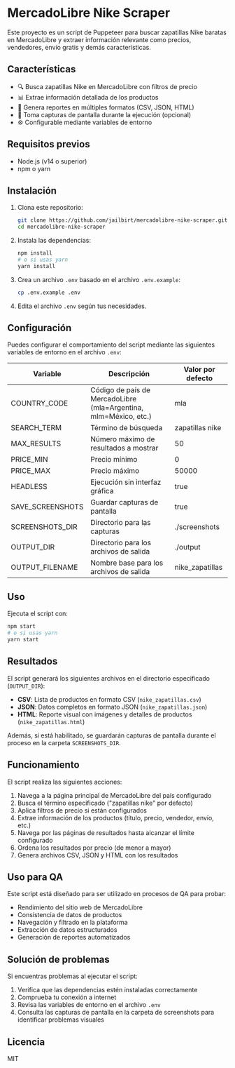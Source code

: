 # MercadoLibre Nike Scraper

Este proyecto es un script de Puppeteer para buscar zapatillas Nike baratas en MercadoLibre y extraer información relevante como precios, vendedores, envío gratis y demás características.

## Características

- 🔍 Busca zapatillas Nike en MercadoLibre con filtros de precio
- 📊 Extrae información detallada de los productos
- 📝 Genera reportes en múltiples formatos (CSV, JSON, HTML)
- 📸 Toma capturas de pantalla durante la ejecución (opcional)
- ⚙️ Configurable mediante variables de entorno

## Requisitos previos

- Node.js (v14 o superior)
- npm o yarn

## Instalación

1. Clona este repositorio:
   ```bash
   git clone https://github.com/jailbirt/mercadolibre-nike-scraper.git
   cd mercadolibre-nike-scraper
   ```

2. Instala las dependencias:
   ```bash
   npm install
   # o si usas yarn
   yarn install
   ```

3. Crea un archivo `.env` basado en el archivo `.env.example`:
   ```bash
   cp .env.example .env
   ```

4. Edita el archivo `.env` según tus necesidades.

## Configuración

Puedes configurar el comportamiento del script mediante las siguientes variables de entorno en el archivo `.env`:

| Variable | Descripción | Valor por defecto |
|----------|-------------|-------------------|
| COUNTRY_CODE | Código de país de MercadoLibre (mla=Argentina, mlm=México, etc.) | mla |
| SEARCH_TERM | Término de búsqueda | zapatillas nike |
| MAX_RESULTS | Número máximo de resultados a mostrar | 50 |
| PRICE_MIN | Precio mínimo | 0 |
| PRICE_MAX | Precio máximo | 50000 |
| HEADLESS | Ejecución sin interfaz gráfica | true |
| SAVE_SCREENSHOTS | Guardar capturas de pantalla | true |
| SCREENSHOTS_DIR | Directorio para las capturas | ./screenshots |
| OUTPUT_DIR | Directorio para los archivos de salida | ./output |
| OUTPUT_FILENAME | Nombre base para los archivos de salida | nike_zapatillas |

## Uso

Ejecuta el script con:

```bash
npm start
# o si usas yarn
yarn start
```

## Resultados

El script generará los siguientes archivos en el directorio especificado (`OUTPUT_DIR`):

- **CSV**: Lista de productos en formato CSV (`nike_zapatillas.csv`)
- **JSON**: Datos completos en formato JSON (`nike_zapatillas.json`)
- **HTML**: Reporte visual con imágenes y detalles de productos (`nike_zapatillas.html`)

Además, si está habilitado, se guardarán capturas de pantalla durante el proceso en la carpeta `SCREENSHOTS_DIR`.

## Funcionamiento

El script realiza las siguientes acciones:

1. Navega a la página principal de MercadoLibre del país configurado
2. Busca el término especificado ("zapatillas nike" por defecto)
3. Aplica filtros de precio si están configurados
4. Extrae información de los productos (título, precio, vendedor, envío, etc.)
5. Navega por las páginas de resultados hasta alcanzar el límite configurado
6. Ordena los resultados por precio (de menor a mayor)
7. Genera archivos CSV, JSON y HTML con los resultados

## Uso para QA

Este script está diseñado para ser utilizado en procesos de QA para probar:

- Rendimiento del sitio web de MercadoLibre
- Consistencia de datos de productos 
- Navegación y filtrado en la plataforma
- Extracción de datos estructurados
- Generación de reportes automatizados

## Solución de problemas

Si encuentras problemas al ejecutar el script:

1. Verifica que las dependencias estén instaladas correctamente
2. Comprueba tu conexión a internet
3. Revisa las variables de entorno en el archivo `.env`
4. Consulta las capturas de pantalla en la carpeta de screenshots para identificar problemas visuales

## Licencia

MIT